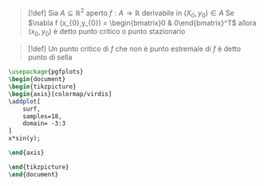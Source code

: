 >[!def]
>Sia $A \subseteq \mathbb{R}^2$ aperto
>$f : A \to \mathbb{R}$ derivabile in $(X_{0},y_{0}) \in A$
>Se $\nabla f (x_{0},y_{0}) = \begin{bmatrix}0 & 0\end{bmatrix}^T$ allora $(x_{0},y_{0})$ è detto punto critico o punto stazionario

>[!def]
>Un punto critico di $f$ che non è punto estremale di $f$ è detto punto di sella


```tikz
\usepackage{pgfplots}
\begin{document}
\begin{tikzpicture}
\begin{axis}[colormap/virdis]
\addplot[
	surf,
	samples=18,
	domain= -3:3
]
x*sin(y);

\end{axis}

\end{tikzpicture}
\end{document}
```